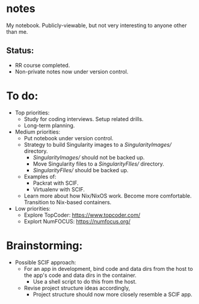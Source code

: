 # notes

My notebook. Publicly-viewable, but not very interesting to anyone other than me.

## Status:

- RR course completed.
- Non-private notes now under version control.

# To do:

- Top priorities:
    - Study for coding interviews. Setup related drills.
    - Long-term planning.
- Medium priorities:
    - Put notebook under version control.
    - Strategy to build Singularity images to a _SingularityImages/_ directory.
        - _SingularityImages/_ should not be backed up.
        - Move Singularity files to a _SingularityFIles/_ directory.
        - _SingularityFIles/_ should be backed up.
    - Examples of:
        - Packrat with SCIF.
        - Virtualenv with SCIF.
    - Learn more about how Nix/NixOS work. Become more comfortable. Transition to Nix-based containers.
- Low priorities:
  - Explore TopCoder: https://www.topcoder.com/
  - Explort NumFOCUS: https://numfocus.org/

# Brainstorming:

- Possible SCIF approach:
    - For an app in development, bind code and data dirs from the host to the app's code and data dirs in the container.
        - Use a shell script to do this from the host.
    - Revise project structure ideas accordingly,
        - Project structure should now more closely resemble a SCIF app.
